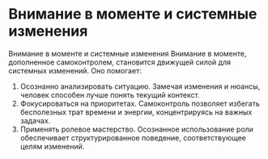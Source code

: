 # Внимание в моменте и системные изменения

Внимание в моменте и системные изменения
Внимание в моменте, дополненное самоконтролем, становится движущей силой для системных изменений. Оно помогает:
1. Осознанно анализировать ситуацию. Замечая изменения и нюансы, человек способен лучше понять текущий контекст.
2. Фокусироваться на приоритетах. Самоконтроль позволяет избегать бесполезных трат времени и энергии, концентрируясь на важных задачах.
3. Применять ролевое мастерство. Осознанное использование роли обеспечивает структурированное поведение, соответствующее целям изменений.
